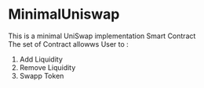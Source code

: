 # MinimalUniswap
This is a minimal UniSwap implementation Smart Contract  
The set of Contract allowws User to :
1) Add Liquidity 
2) Remove Liquidity
3) Swapp Token 
